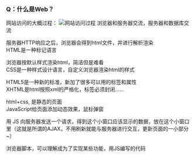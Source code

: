 ### Q：什么是Web？
网站访问的大概过程： 
![网站访问过程](https://pic4.zhimg.com/80/528560fb56581ae59a16e48309835003_hd.jpg)
浏览器和服务器交流，服务器和数据库交流  

服务器HTTP响应之后，浏览器会得到html文件，并进行解析渲染  
HTML是一种标记语言  

浏览器按默认样式渲染html，简洁但是难看  
CSS是一种样式设计语言，自定义浏览器渲染html的样式

HTML5是一种新的标准，新加了很多可以用的标签和属性  
XHTML是html按照xml的严格化，标签必须封闭……

html+css, 是静态的页面  
JavaScript给页面添加动态效果，鼠标弹窗  

用 JS 向服务器发送一个请求，得到这个小窗口应该显示的数据，放在这个小窗口里（这就是所谓的AJAX，不用刷新就能与服务器进行交互，更新页面的一小部分~）

浏览器脚本，可以理解成为了实现某些功能，用JS编写的代码
